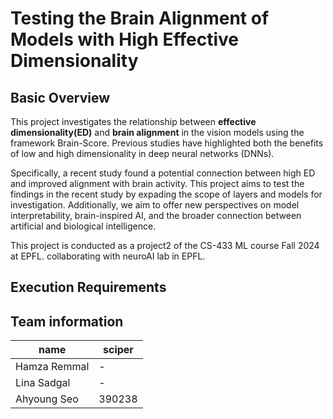 # Testing the Brain Alignment of Models with High Effective Dimensionality

## Basic Overview
This project investigates the relationship between **effective dimensionality(ED)** and **brain alignment** in the vision models using the framework Brain-Score. Previous studies have highlighted both the benefits of low and high dimensionality in deep neural networks (DNNs). 

Specifically, a recent study found a potential connection between high ED and improved alignment with brain activity. This project aims to test the findings in the recent study by expading the scope of layers and models for investigation. Additionally, we aim to offer new perspectives on model interpretability, brain-inspired AI, and the broader connection between artificial and biological intelligence.

This project is conducted as a project2 of the CS-433 ML course Fall 2024 at EPFL. collaborating with neuroAI lab in EPFL. 

## Execution Requirements


## Team information
| name    | sciper      |   
|-------------|-------------|
| Hamza Remmal    |   -  |
| Lina Sadgal     |   -  |
| Ahyoung Seo    | 390238    |

